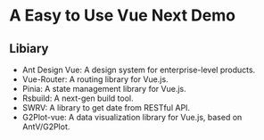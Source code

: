 # A Easy to Use Vue Next Demo

## Libiary

- Ant Design Vue: A design system for enterprise-level products.
- Vue-Router: A routing library for Vue.js.
- Pinia: A state management library for Vue.js.
- Rsbuild: A next-gen build tool.
- SWRV: A library to get date from RESTful API.
- G2Plot-vue: A data visualization library for Vue.js, based on AntV/G2Plot.